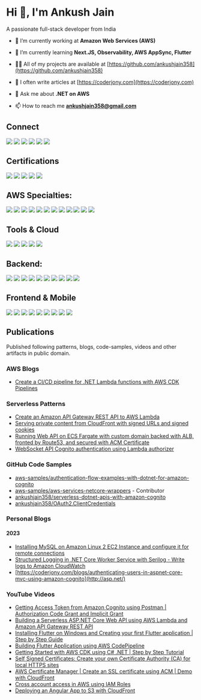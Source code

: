 # Hi 👋, I'm Ankush Jain
A passionate full-stack developer from India

- 🔭 I’m currently working at **Amazon Web Services (AWS)**

- 🌱 I’m currently learning **Next.JS, Observability, AWS AppSync, Flutter**

- 👨‍💻 All of my projects are available at [https://github.com/ankushjain358](https://github.com/ankushjain358)

- 📝 I often write articles at [https://coderjony.com](https://coderjony.com)

- 💬 Ask me about **.NET on AWS**

- 📫 How to reach me **ankushjain358@gmail.com**

## Connect
[![](https://cdn.coderjony.com/icons/twitter_48x48.png)](https://twitter.com/ankushjain358)
[![](https://cdn.coderjony.com/icons/linkedin_48x48.png)](https://linkedin.com/in/ankush-jain-developer)
[![](https://cdn.coderjony.com/icons/stackoverflow_48x48.png)](https://stackoverflow.com/users/1273882)
[![](https://cdn.coderjony.com/icons/instagram_48x48.png)](https://instagram.com/ankushjain358)
[![](https://cdn.coderjony.com/icons/youtube_48x48.png)](https://www.youtube.com/c/@coderjony9694)
[![](https://cdn.coderjony.com/icons/medium_48x48.png)](https://medium.com/@ankushjain358)

## Certifications
[![](https://images.credly.com/size/110x110/images/2d84e428-9078-49b6-a804-13c15383d0de/image.png)](https://www.credly.com/badges/cd3e7d4c-281c-4920-95de-cb84ed983848)
[![](https://images.credly.com/size/110x110/images/0e284c3f-5164-4b21-8660-0d84737941bc/image.png)](https://www.credly.com/badges/22a0978d-0849-4047-a7ca-fa2fc0df99c0)
[![](https://images.credly.com/size/110x110/images/b9feab85-1a43-4f6c-99a5-631b88d5461b/image.png)](https://www.credly.com/badges/64366b6e-cefa-4042-8b9e-f3ba85cf40f6)
[![](https://images.credly.com/size/110x110/images/be8fcaeb-c769-4858-b567-ffaaa73ce8cf/image.png)](https://www.credly.com/badges/abfec068-b3f5-4b45-80c8-0e165b42e1b2)
[![](https://images.credly.com/size/110x110/images/221e7d7f-bceb-422e-8c31-436ecbcda614/image.png)](https://www.credly.com/badges/a5b8b995-40d9-4ee8-aa23-e83a32a37e52)

## AWS Specialties:
[![](https://icon.icepanel.io/AWS/svg/Compute/Lambda.svg)](https://aws.amazon.com/lambda)
[![](https://icon.icepanel.io/AWS/svg/App-Integration/API-Gateway.svg)](https://aws.amazon.com/api-gateway/)
[![](https://icon.icepanel.io/AWS/svg/Security-Identity-Compliance/Cognito.svg)](https://aws.amazon.com/cognito)
[![](https://icon.icepanel.io/AWS/svg/App-Integration/AppSync.svg)](https://aws.amazon.com/appsync)
[![](https://icon.icepanel.io/AWS/svg/Compute/Fargate.svg)](https://aws.amazon.com/fargate)
[![](https://icon.icepanel.io/AWS/svg/Compute/Elastic-Beanstalk.svg)](https://aws.amazon.com/elasticbeanstalk)
[![](https://icon.icepanel.io/AWS/svg/Database/DynamoDB.svg)](https://aws.amazon.com/dynamodb/)
[![](https://icon.icepanel.io/AWS/svg/Storage/Simple-Storage-Service.svg)](https://aws.amazon.com/s3)
[![](https://icon.icepanel.io/AWS/svg/App-Integration/Simple-Queue-Service.svg)](https://aws.amazon.com/sqs)
[![](https://icon.icepanel.io/AWS/svg/App-Integration/Simple-Notification-Service.svg)](https://aws.amazon.com/sns)
[![](https://icon.icepanel.io/AWS/svg/Networking-Content-Delivery/Route-53.svg)](https://aws.amazon.com/route53)
[![](https://icon.icepanel.io/AWS/svg/Compute/EC2.svg)](https://aws.amazon.com/ec2)

## Tools & Cloud
[![](https://cdn.coderjony.com/icons/aws_48x48.png)](https://aws.amazon.com)
[![](https://cdn.coderjony.com/icons/azure_48x48.png)](https://azure.microsoft.com/en-in/)
[![](https://cdn.coderjony.com/icons/docker_48x48.png)](https://www.docker.com)
[![](https://cdn.coderjony.com/icons/git_48x48.png)](https://git-scm.com/)
[![](https://cdn.coderjony.com/icons/linux_48x48.png)](https://www.linux.org/)

## Backend:
[![](https://cdn.coderjony.com/icons/csharp_48x48.png)](https://www.w3schools.com/cs/)
[![](https://cdn.coderjony.com/icons/netcore_48x48.png)](https://dotnet.microsoft.com/)
[![](https://cdn.coderjony.com/icons/nodejs_48x48.png)](https://nodejs.org)
[![](https://cdn.coderjony.com/icons/expressjs_48x48.png)](https://expressjs.com/)
[![](https://cdn.coderjony.com/icons/graphql_48x48.png)](https://graphql.org)
[![](https://cdn.coderjony.com/icons/nginx_48x48.png)](https://www.nginx.com)
[![](https://cdn.coderjony.com/icons/mongodb_48x48.png)](https://www.mongodb.com/)
[![](https://cdn.coderjony.com/icons/sqlserver_48x48.png)](https://www.microsoft.com/en-us/sql-server)
[![](https://cdn.coderjony.com/icons/mysql_48x48.png)](https://www.mysql.com/)
[![](https://cdn.coderjony.com/icons/postgresql_48x48.png)](https://www.postgresql.org)

## Frontend & Mobile
[![](https://cdn.coderjony.com/icons/javascript_48x48.png)](https://developer.mozilla.org/en-US/docs/Web/JavaScript)
[![](https://cdn.coderjony.com/icons/aws-amplify_48x48.png)](https://aws.amazon.com/amplify/)
[![](https://cdn.coderjony.com/icons/angular_48x48.png)](https://angular.io)
[![](https://cdn.coderjony.com/icons/flutter_48x48.png)](https://flutter.dev)
[![](https://cdn.coderjony.com/icons/ionic_48x48.png)](https://ionicframework.com)
[![](https://cdn.coderjony.com/icons/saas_48x48.png)](https://sass-lang.com)
[![](https://cdn.coderjony.com/icons/tailwind_48x48.png)](https://tailwindcss.com/)
[![](https://cdn.coderjony.com/icons/typescript_48x48.png)](https://www.typescriptlang.org/)
[![](https://cdn.coderjony.com/icons/bootstrap_48x48.png)](https://getbootstrap.com)

## Publications
Published following patterns, blogs, code-samples, videos and other artifacts in public domain.

### AWS Blogs
- [Create a CI/CD pipeline for .NET Lambda functions with AWS CDK Pipelines](https://aws.amazon.com/blogs/devops/create-a-ci-cd-pipeline-for-net-lambda-functions-with-aws-cdk-pipelines/)

### Serverless Patterns
- [Create an Amazon API Gateway REST API to AWS Lambda](https://serverlessland.com/patterns/apigw-lambda-cdk-dotnet)
- [Serving private content from CloudFront with signed URLs and signed cookies](https://serverlessland.com/patterns/cloudfront-s3-cdk-dotnet)
- [Running Web API on ECS Fargate with custom domain backed with ALB, fronted by Route53, and secured with ACM Certificate](https://serverlessland.com/patterns/route53-alb-fargate-cdk-dotnet)
- [WebSocket API Cognito authentication using Lambda authorizer](https://serverlessland.com/patterns/apigw-websocket-api-lambda-authorizer)

### GitHub Code Samples
- [aws-samples/authentication-flow-examples-with-dotnet-for-amazon-cognito](https://github.com/aws-samples/authentication-flow-examples-with-dotnet-for-amazon-cognito/)
- [aws-samples/aws-services-netcore-wrappers](https://github.com/aws-samples/aws-services-netcore-wrappers) - Contributor
- [ankushjain358/serverless-dotnet-apis-with-amazon-cognito](https://github.com/ankushjain358/serverless-dotnet-apis-with-amazon-cognito)
- [ankushjain358/OAuth2.ClientCredentials](https://github.com/ankushjain358/OAuth2.ClientCredentials)

### Personal Blogs
#### 2023
- [Installing MySQL on Amazon Linux 2 EC2 Instance and configure it for remote connections](https://coderjony.com/blogs/installing-mysql-on-amazon-linux-2-ec2-instance-and-configure-it-for-remote-connections)
- [Structured Logging in .NET Core Worker Service with Serilog - Write logs to Amazon CloudWatch](https://coderjony.com/blogs/structured-logging-in-net-core-worker-service-with-serilog-write-logs-to-amazon-cloudwatch)
- [https://coderjony.com/blogs/authenticating-users-in-aspnet-core-mvc-using-amazon-cognito](http://asp.net/)
  
### YouTube Videos
- [Getting Access Token from Amazon Cognito using Postman | Authorization Code Grant and Implicit Grant](https://www.youtube.com/watch?v=8YqCKqnqpDs)
- [Building a Serverless ASP.NET Core Web API using AWS Lambda and Amazon API Gateway REST API](https://www.youtube.com/watch?v=58kZOQw-Bvk)
- [Installing Flutter on Windows and Creating your first Flutter application | Step by Step Guide](https://www.youtube.com/watch?v=tcqnCy8fSdQ)
- [Building Flutter Application using AWS CodePipeline](https://www.youtube.com/watch?v=s4t9qpCZ8Ao)
- [Getting Started with AWS CDK using C# .NET | Step by Step Tutorial](https://www.youtube.com/watch?v=DyD7WVKCj6k&t=543s)
- [Self Signed Certificates: Create your own Certificate Authority (CA) for local HTTPS sites](https://www.youtube.com/watch?v=WqgzYuHtnIM&t=1320s)
- [AWS Certificate Manager | Create an SSL certificate using ACM | Demo with CloudFront](https://www.youtube.com/watch?v=o4sf1L5e3XE)
- [Cross account access in AWS using IAM Roles](https://www.youtube.com/watch?v=TzaP5Huo5_g)
- [Deploying an Angular App to S3 with CloudFront](https://www.youtube.com/watch?v=rPuVjFAC2R0)

